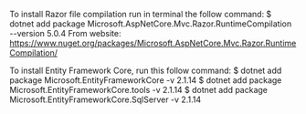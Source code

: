 To install Razor file compilation run in terminal the follow command: 
$ dotnet add package Microsoft.AspNetCore.Mvc.Razor.RuntimeCompilation --version 5.0.4 
From website: https://www.nuget.org/packages/Microsoft.AspNetCore.Mvc.Razor.RuntimeCompilation/

To install Entity Framework Core, run this follow command:
$ dotnet add package Microsoft.EntityFrameworkCore -v 2.1.14
$ dotnet add package Microsoft.EntityFrameworkCore.tools -v 2.1.14
$ dotnet add package Microsoft.EntityFrameworkCore.SqlServer -v 2.1.14